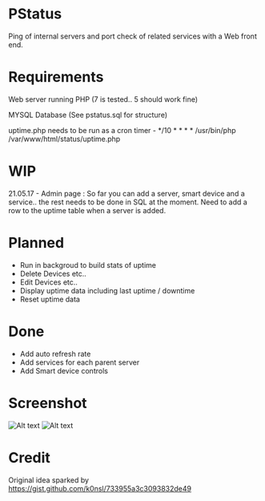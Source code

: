 # PStatus
Ping of internal servers and port check of related services with a Web front end.

# Requirements
Web server running PHP (7 is tested.. 5 should work fine)

MYSQL Database (See pstatus.sql for structure)

uptime.php needs to be run as a cron timer - */10 * * * * /usr/bin/php /var/www/html/status/uptime.php

# WIP

21.05.17 - Admin page : So far you can add a server, smart device and a service.. the rest needs to be done in SQL at the moment.
Need to add a row to the uptime table when a server is added.

# Planned
* Run in backgroud to build stats of uptime
* Delete Devices etc..
* Edit Devices etc..
* Display uptime data including last uptime / downtime
* Reset uptime data


# Done
* Add auto refresh rate
* Add services for each parent server
* Add Smart device controls

# Screenshot
![Alt text](/../screenshots/pstatus.png?raw=true "Main Screen")
![Alt text](/../screenshots/pstatus2.png?raw=true "Service Screen")

# Credit 
Original idea sparked by https://gist.github.com/k0nsl/733955a3c3093832de49
